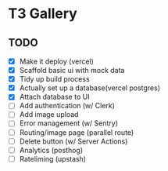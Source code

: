 # T3 Gallery

## TODO
- [X] Make it deploy (vercel)
- [X] Scaffold basic ui with mock data
- [X] Tidy up build process
- [X] Actually set up a database(vercel postgres)
- [X] Attach database to UI
- [ ] Add authentication (w/ Clerk)
- [ ] Add image upload
- [ ] Error management (w/ Sentry)
- [ ] Routing/image page (parallel route)
- [ ] Delete button (w/ Server Actions)
- [ ] Analytics (posthog)
- [ ] Rateliming (upstash)